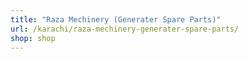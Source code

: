 ```yaml
---
title: "Raza Mechinery (Generater Spare Parts)"
url: /karachi/raza-mechinery-generater-spare-parts/
shop: shop
---
```

